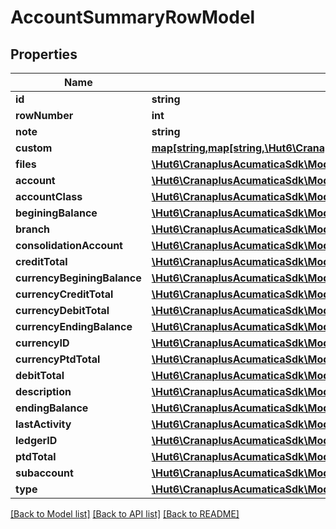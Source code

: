 # AccountSummaryRowModel

## Properties
Name | Type | Description | Notes
------------ | ------------- | ------------- | -------------
**id** | **string** |  | [optional] 
**rowNumber** | **int** |  | [optional] 
**note** | **string** |  | [optional] 
**custom** | [**map[string,map[string,\Hut6\CranaplusAcumaticaSdk\Model\CustomFieldModel]]**](map.md) |  | [optional] 
**files** | [**\Hut6\CranaplusAcumaticaSdk\Model\FileLinkModel[]**](FileLinkModel.md) |  | [optional] 
**account** | [**\Hut6\CranaplusAcumaticaSdk\Model\StringValueModel**](StringValueModel.md) |  | [optional] 
**accountClass** | [**\Hut6\CranaplusAcumaticaSdk\Model\StringValueModel**](StringValueModel.md) |  | [optional] 
**beginingBalance** | [**\Hut6\CranaplusAcumaticaSdk\Model\DecimalValueModel**](DecimalValueModel.md) |  | [optional] 
**branch** | [**\Hut6\CranaplusAcumaticaSdk\Model\StringValueModel**](StringValueModel.md) |  | [optional] 
**consolidationAccount** | [**\Hut6\CranaplusAcumaticaSdk\Model\StringValueModel**](StringValueModel.md) |  | [optional] 
**creditTotal** | [**\Hut6\CranaplusAcumaticaSdk\Model\DecimalValueModel**](DecimalValueModel.md) |  | [optional] 
**currencyBeginingBalance** | [**\Hut6\CranaplusAcumaticaSdk\Model\DecimalValueModel**](DecimalValueModel.md) |  | [optional] 
**currencyCreditTotal** | [**\Hut6\CranaplusAcumaticaSdk\Model\DecimalValueModel**](DecimalValueModel.md) |  | [optional] 
**currencyDebitTotal** | [**\Hut6\CranaplusAcumaticaSdk\Model\DecimalValueModel**](DecimalValueModel.md) |  | [optional] 
**currencyEndingBalance** | [**\Hut6\CranaplusAcumaticaSdk\Model\DecimalValueModel**](DecimalValueModel.md) |  | [optional] 
**currencyID** | [**\Hut6\CranaplusAcumaticaSdk\Model\StringValueModel**](StringValueModel.md) |  | [optional] 
**currencyPtdTotal** | [**\Hut6\CranaplusAcumaticaSdk\Model\DecimalValueModel**](DecimalValueModel.md) |  | [optional] 
**debitTotal** | [**\Hut6\CranaplusAcumaticaSdk\Model\DecimalValueModel**](DecimalValueModel.md) |  | [optional] 
**description** | [**\Hut6\CranaplusAcumaticaSdk\Model\StringValueModel**](StringValueModel.md) |  | [optional] 
**endingBalance** | [**\Hut6\CranaplusAcumaticaSdk\Model\DecimalValueModel**](DecimalValueModel.md) |  | [optional] 
**lastActivity** | [**\Hut6\CranaplusAcumaticaSdk\Model\StringValueModel**](StringValueModel.md) |  | [optional] 
**ledgerID** | [**\Hut6\CranaplusAcumaticaSdk\Model\IntValueModel**](IntValueModel.md) |  | [optional] 
**ptdTotal** | [**\Hut6\CranaplusAcumaticaSdk\Model\DecimalValueModel**](DecimalValueModel.md) |  | [optional] 
**subaccount** | [**\Hut6\CranaplusAcumaticaSdk\Model\StringValueModel**](StringValueModel.md) |  | [optional] 
**type** | [**\Hut6\CranaplusAcumaticaSdk\Model\StringValueModel**](StringValueModel.md) |  | [optional] 

[[Back to Model list]](../README.md#documentation-for-models) [[Back to API list]](../README.md#documentation-for-api-endpoints) [[Back to README]](../README.md)


